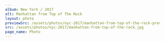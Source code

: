 ```yaml
---
album: New York / 2017
alt: Manhattan from Top of The Rock
layout: photo
previewSrc: /assets/photos/nyc-2017/manhattan-from-top-of-the-rock-preview.jpg
src: /assets/photos/nyc-2017/manhattan-from-top-of-the-rock.jpg
page_name: Photo
---
```

